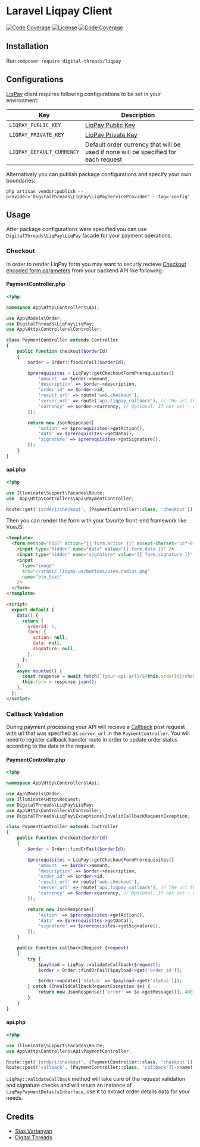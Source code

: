 # Laravel Liqpay Client

[![Code Coverage](https://img.shields.io/github/v/release/Digital-Threads/Liqpay)](https://github.com/Digital-Threads/Liqpay/releases) [![License](https://img.shields.io/github/license/digital-threads/liqpay)](https://github.com/Digital-Threads/Liqpay/blob/master/LICENSE) [![Code Coverage](https://codecov.io/gh/Digital-Threads/Liqpay/branch/master/graph/badge.svg)](https://codecov.io/gh/Digital-Threads/Liqpay)

## Installation

Run `composer require digital-threads/liqpay`

## Configurations

[LiqPay](https://www.liqpay.ua) client requires following configurations to be set in your environment:

| Key                       | Description                                                                         |
| ------------------------- | ----------------------------------------------------------------------------------- |
| `LIQPAY_PUBLIC_KEY`       | [LiqPay Public Key](https://www.liqpay.ua/ru/registration)                          |
| `LIQPAY_PRIVATE_KEY`      | [LiqPay Private Key](https://www.liqpay.ua/ru/registration)                         |
| `LIQPAY_DEFAULT_CURRENCY` | Default order currency that will be used if none will be specified for each request |

Alternatively you can publish package configurations and specify your own boundaries:

`php artisan vendor:publish --provider='DigitalThreads\LiqPay\LiqPayServiceProvider' --tag='config'`

## Usage

After package configurations were specified you can use `DigitalThreads\LiqPay\LiqPay` facade for your payment operations.

### Checkout

In order to render LiqPay form you may want to securly recieve [Checkout encoded form parameters](https://www.liqpay.ua/documentation/api/aquiring/checkout/doc) from your backend API like following:

#### PaymentController.php

```php
<?php

namespace App\Http\Controllers\Api;

use App\Models\Order;
use DigitalThreads\LiqPay\LiqPay;
use App\Http\Controllers\Controller;

class PaymentController extends Controller
{
    public function checkout($orderId)
    {
        $order = Order::findOrFail($orderId);

        $prerequisites = LiqPay::getCheckoutFormPrerequisites([
            'amount' => $order->amount,
            'description' => $order->description,
            'order_id' => $order->id,
            'result_url' => route('web.checkout'),
            'server_url' => route('api.liqpay_callback'), // The url that wil be used for order webhook notification
            'currency' => $order->currency, // Optional. If not set - default currency will be used.
        ]);

        return new JsonResponse([
            'action' => $prerequisites->getAction(),
            'data' => $prerequisites->getData(),
            'signature' => $prerequisites->getSignature(),
        ]);
    }
}
```

#### api.php

```php
<?php

use Illuminate\Support\Facades\Route;
use  App\Http\Controllers\Api\PaymentController;

Route::get('{order}/checkout', [PaymentController::class, 'checkout']);
```

Then you can render the form with your favorite front-end framework like VueJS:

```html
<template>
  <form method="POST" action="{{ form.action }}" accept-charset="utf-8">
    <input type="hidden" name="data" value="{{ form.data }}" />
    <input type="hidden" name="signature" value="{{ form.signature }}" />
    <input
      type="image"
      src="//static.liqpay.ua/buttons/p1en.radius.png"
      name="btn_text"
    />
  </form>
</template>

<script>
  export default {
    data() {
      return {
        orderId: 1,
        form: {
          action: null,
          data: null,
          signature: null,
        },
      };
    },
    async mounted() {
      const response = await fetch(`{your-api-url}/${this.orderId}/checkout`);
      this.form = response.json();
    },
  };
</script>
```

### Callback Validation

During payment processing your API will recieve a [Callback](https://www.liqpay.ua/documentation/api/callback) post request with url that was specified as `server_url` in the `PaymentController`. You will need to register callback handler route in order to update order status according to the data in the request.

#### PaymentController.php

```php
<?php

namespace App\Http\Controllers\Api;

use App\Models\Order;
use Illuminate\Http\Request;
use DigitalThreads\LiqPay\LiqPay;
use App\Http\Controllers\Controller;
use DigitalThreads\LiqPay\Exceptions\InvalidCallbackRequestException;

class PaymentController extends Controller
{
    public function checkout($orderId)
    {
        $order = Order::findOrFail($orderId);

        $prerequisites = LiqPay::getCheckoutFormPrerequisites([
            'amount' => $order->amount,
            'description' => $order->description,
            'order_id' => $order->id,
            'result_url' => route('web.checkout'),
            'server_url' => route('api.liqpay_callback'), // The url that wil be used for order webhook notification
            'currency' => $order->currency, // Optional. If not set - default currency will be used.
        ]);

        return new JsonResponse([
            'action' => $prerequisites->getAction(),
            'data' => $prerequisites->getData(),
            'signature' => $prerequisites->getSignature(),
        ]);
    }

    public function callback(Request $request)
    {
        try {
            $payload = LiqPay::validateCallback($request);
            $order = Order::findOrFail($payload->get('order_id'));

            $order->update(['status' => $payload->get('status')]);
        } catch (InvalidCallbackRequestException $e) {
            return new JsonResponse(['error' => $e->getMessage()], 400);
        }
    }
}
```

#### api.php

```php
<?php

use Illuminate\Support\Facades\Route;
use App\Http\Controllers\Api\PaymentController;

Route::get('{order}/checkout', [PaymentController::class, 'checkout']);
Route::post('callback', [PaymentController::class, 'callback'])->name('liqpay_callback');
```

`LiqPay::validateCallback` method will take care of the request validation and signature checks and will return an instance of `LiqPayPaymentDetailsInterface`, use it to extract order details data for your needs.

## Credits

- [Stas Vartanyan](https://github.com/vaawebdev)
- [Digital Threads](https://github.com/Digital-Threads)
